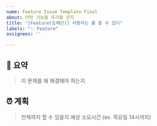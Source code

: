 ```yaml
---
name: Feature Issue Template Final
about: 어떤 기능을 추가할 건지
title: "[Feature(도메인)] 사용자는 를 할 수 있다"
labels: "✨ Feature"
assignees: ''

---
```


## 📝 요약
> 이 문제를 왜 해결해야 하는지

## ⏰ 계획
> 언제까지 할 수 있을지 예상 소요시간 (ex. 목요일 14시까지)
